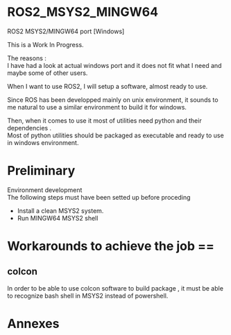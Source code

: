 # ROS2_MSYS2_MINGW64
ROS2 MSYS2/MINGW64 port [Windows]


This is  a Work In Progress.

The reasons :  
I have had a look at actual windows port and it does not fit what I need and maybe some of other users.  

When I want to use ROS2, I will setup a software, almost ready to use.

Since ROS has been developped mainly on unix environment, it sounds to me natural to use a similar environment to build it for windows.  

Then, when it comes to use it most of utilities need python and their dependencies .  
Most of python utilities should be packaged as executable and ready to use in windows environment.  

# Preliminary 
Environment development  
The following steps must have been setted up before proceding  
* Install a clean MSYS2 system.  
* Run MINGW64 MSYS2 shell  


# Workarounds to achieve the job ==  
## colcon
In order to be able to use colcon software to build package , it must be able to recognize bash shell in MSYS2 instead of powershell.  


# Annexes

